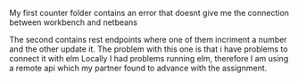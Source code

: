 My first counter folder contains an error that doesnt give me the connection between workbench and netbeans

The second contains rest endpoints where one of them incriment a number and the other update it. The problem with this one is that i have problems to connect it with elm
Locally I had problems running elm, therefore I am using a remote api which my partner found to advance with the assignment.
